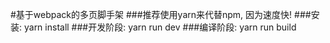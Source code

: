 #基于webpack的多页脚手架
###推荐使用yarn来代替npm, 因为速度快!
###安装: yarn install
###开发阶段: yarn run dev
###编译阶段: yarn run build

